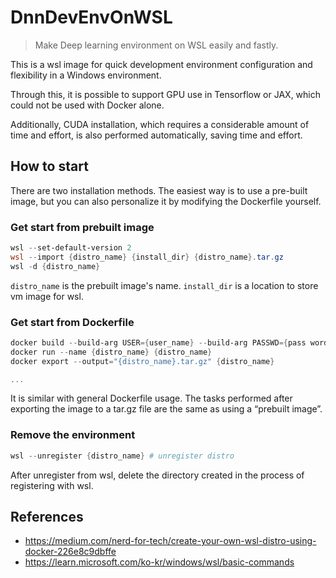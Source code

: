 # DnnDevEnvOnWSL
> Make Deep learning environment on WSL easily and fastly.

This is a wsl image for quick development environment configuration and flexibility in a Windows environment.

Through this, it is possible to support GPU use in Tensorflow or JAX, which could not be used with Docker alone.

Additionally, CUDA installation, which requires a considerable amount of time and effort, is also performed automatically, saving time and effort.

## How to start
There are two installation methods. The easiest way is to use a pre-built image, but you can also personalize it by modifying the Dockerfile yourself.

### Get start from prebuilt image

```powershell
wsl --set-default-version 2
wsl --import {distro_name} {install_dir} {distro_name}.tar.gz
wsl -d {distro_name}
```

`distro_name` is the prebuilt image's name.
`install_dir` is a location to store vm image for wsl.

### Get start from Dockerfile

```powershell
docker build --build-arg USER={user_name} --build-arg PASSWD={pass word} -t {distro_name} .
docker run --name {distro_name} {distro_name}
docker export --output="{distro_name}.tar.gz" {distro_name}

...
```

It is similar with general Dockerfile usage.
The tasks performed after exporting the image to a tar.gz file are the same as using a “prebuilt image”.

### Remove the environment

```powershell
wsl --unregister {distro_name} # unregister distro
```

After unregister from wsl, delete the directory created in the process of registering with wsl.

## References
- https://medium.com/nerd-for-tech/create-your-own-wsl-distro-using-docker-226e8c9dbffe
- https://learn.microsoft.com/ko-kr/windows/wsl/basic-commands